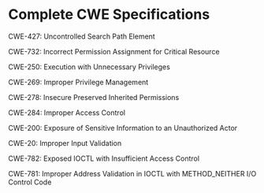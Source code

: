 

# Complete CWE Specifications

CWE-427: Uncontrolled Search Path Element

CWE-732: Incorrect Permission Assignment for Critical Resource

CWE-250: Execution with Unnecessary Privileges

CWE-269: Improper Privilege Management

CWE-278: Insecure Preserved Inherited Permissions

CWE-284: Improper Access Control

CWE-200: Exposure of Sensitive Information to an Unauthorized Actor

CWE-20: Improper Input Validation

CWE-782: Exposed IOCTL with Insufficient Access Control

CWE-781: Improper Address Validation in IOCTL with METHOD_NEITHER I/O Control Code